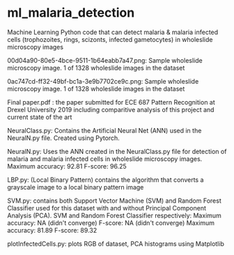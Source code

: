 # ml_malaria_detection
Machine Learning Python code that can detect malaria & malaria infected cells (trophozoites, rings, scizonts, infected gametocytes) in wholeslide microscopy images

00d04a90-80e5-4bce-9511-1b64eabb7a47.png: Sample wholeslide microscopy image. 1 of 1328 wholeslide images in the dataset

0ac747cd-ff32-49bf-bc1a-3e9b7702ce9c.png: Sample wholeslide microscopy image. 1 of 1328 wholeslide images in the dataset

Final paper.pdf : the paper submitted for ECE 687 Pattern Recognition at Drexel University 2019 including comparitive analysis of this project and current state of the art

NeuralClass.py: Contains the Artificial Neural Net (ANN) used in the NeuralN.py file. Created using Pytorch.

NeuralN.py: Uses the ANN created in the NeuralClass.py file for detection of malaria and malaria infected cells in wholeslide microscopy images. Maximum accuracy: 92.81 F-score: 96.25

LBP.py: (Local Binary Pattern) contains the algorithm that converts a grayscale image to a local binary pattern image

SVM.py: contains both Support Vector Machine (SVM) and Random Forest Classifier used for this dataset with and without Principal Component Analysis (PCA). SVM and Random Forest Classifier respectively: Maximum accuracy: NA (didn't converge) F-score: NA (didn't converge) Maximum accuracy: 81.89 F-score: 89.32 

plotInfectedCells.py: plots RGB of dataset, PCA histograms using Matplotlib
 


